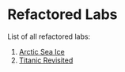 # Refactored Labs

List of all refactored labs:

1. [Arctic Sea Ice](https://github.com/colaberry/refactored_labs/blob/master/Arctic_Sea_Ice_Analysis.ipynb)
2. [Titanic Revisited](https://github.com/colaberry/refactored_labs/blob/master/Titanic-Revisited.ipynb)
